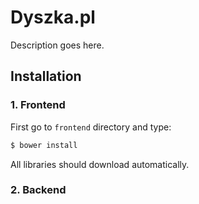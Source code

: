 # Dyszka.pl

Description goes here.

## Installation

### 1. Frontend
First go to `frontend` directory and type:

```sh
$ bower install
```
All libraries should download automatically.

### 2. Backend